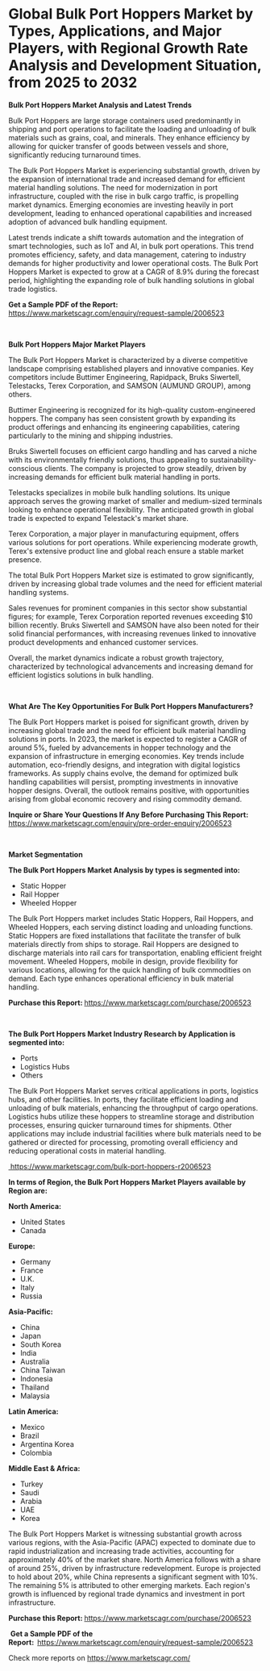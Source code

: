 <p><h1>Global Bulk Port Hoppers Market by Types, Applications, and Major Players, with Regional Growth Rate Analysis and Development Situation, from 2025 to 2032</h1></p><p><strong>Bulk Port Hoppers Market Analysis and Latest Trends</strong></p>
<p><p>Bulk Port Hoppers are large storage containers used predominantly in shipping and port operations to facilitate the loading and unloading of bulk materials such as grains, coal, and minerals. They enhance efficiency by allowing for quicker transfer of goods between vessels and shore, significantly reducing turnaround times. </p><p>The Bulk Port Hoppers Market is experiencing substantial growth, driven by the expansion of international trade and increased demand for efficient material handling solutions. The need for modernization in port infrastructure, coupled with the rise in bulk cargo traffic, is propelling market dynamics. Emerging economies are investing heavily in port development, leading to enhanced operational capabilities and increased adoption of advanced bulk handling equipment.</p><p>Latest trends indicate a shift towards automation and the integration of smart technologies, such as IoT and AI, in bulk port operations. This trend promotes efficiency, safety, and data management, catering to industry demands for higher productivity and lower operational costs. The Bulk Port Hoppers Market is expected to grow at a CAGR of 8.9% during the forecast period, highlighting the expanding role of bulk handling solutions in global trade logistics.</p></p>
<p><strong>Get a Sample PDF of the Report:&nbsp;</strong> <a href="https://www.marketscagr.com/enquiry/request-sample/2006523?utm_campaign=2039&utm_medium=2&utm_source=Github&utm_content=ia&utm_term=02032025&utm_id=bulk-port-hoppers">https://www.marketscagr.com/enquiry/request-sample/2006523</a></p>
<p>&nbsp;</p>
<p><strong>Bulk Port Hoppers Major Market Players</strong></p>
<p><p>The Bulk Port Hoppers Market is characterized by a diverse competitive landscape comprising established players and innovative companies. Key competitors include Buttimer Engineering, Rapidpack, Bruks Siwertell, Telestacks, Terex Corporation, and SAMSON (AUMUND GROUP), among others.</p><p>Buttimer Engineering is recognized for its high-quality custom-engineered hoppers. The company has seen consistent growth by expanding its product offerings and enhancing its engineering capabilities, catering particularly to the mining and shipping industries. </p><p>Bruks Siwertell focuses on efficient cargo handling and has carved a niche with its environmentally friendly solutions, thus appealing to sustainability-conscious clients. The company is projected to grow steadily, driven by increasing demands for efficient bulk material handling in ports.</p><p>Telestacks specializes in mobile bulk handling solutions. Its unique approach serves the growing market of smaller and medium-sized terminals looking to enhance operational flexibility. The anticipated growth in global trade is expected to expand Telestack's market share.</p><p>Terex Corporation, a major player in manufacturing equipment, offers various solutions for port operations. While experiencing moderate growth, Terex's extensive product line and global reach ensure a stable market presence.</p><p>The total Bulk Port Hoppers Market size is estimated to grow significantly, driven by increasing global trade volumes and the need for efficient material handling systems. </p><p>Sales revenues for prominent companies in this sector show substantial figures; for example, Terex Corporation reported revenues exceeding $10 billion recently. Bruks Siwertell and SAMSON have also been noted for their solid financial performances, with increasing revenues linked to innovative product developments and enhanced customer services.</p><p>Overall, the market dynamics indicate a robust growth trajectory, characterized by technological advancements and increasing demand for efficient logistics solutions in bulk handling.</p></p>
<p>&nbsp;</p>
<p><strong>What Are The Key Opportunities For Bulk Port Hoppers Manufacturers?</strong></p>
<p><p>The Bulk Port Hoppers market is poised for significant growth, driven by increasing global trade and the need for efficient bulk material handling solutions in ports. In 2023, the market is expected to register a CAGR of around 5%, fueled by advancements in hopper technology and the expansion of infrastructure in emerging economies. Key trends include automation, eco-friendly designs, and integration with digital logistics frameworks. As supply chains evolve, the demand for optimized bulk handling capabilities will persist, prompting investments in innovative hopper designs. Overall, the outlook remains positive, with opportunities arising from global economic recovery and rising commodity demand.</p></p>
<p><strong>Inquire or Share Your Questions If Any Before Purchasing This Report:</strong> <a href="https://www.marketscagr.com/enquiry/pre-order-enquiry/2006523?utm_campaign=2039&utm_medium=2&utm_source=Github&utm_content=ia&utm_term=02032025&utm_id=bulk-port-hoppers">https://www.marketscagr.com/enquiry/pre-order-enquiry/2006523</a></p>
<p>&nbsp;</p>
<p><strong>Market Segmentation</strong></p>
<p><strong>The Bulk Port Hoppers Market Analysis by types is segmented into:</strong></p>
<p><ul><li>Static Hopper</li><li>Rail Hopper</li><li>Wheeled Hopper</li></ul></p>
<p><p>The Bulk Port Hoppers market includes Static Hoppers, Rail Hoppers, and Wheeled Hoppers, each serving distinct loading and unloading functions. Static Hoppers are fixed installations that facilitate the transfer of bulk materials directly from ships to storage. Rail Hoppers are designed to discharge materials into rail cars for transportation, enabling efficient freight movement. Wheeled Hoppers, mobile in design, provide flexibility for various locations, allowing for the quick handling of bulk commodities on demand. Each type enhances operational efficiency in bulk material handling.</p></p>
<p><strong>Purchase this Report:&nbsp;</strong><a href="https://www.marketscagr.com/purchase/2006523?utm_campaign=2039&utm_medium=2&utm_source=Github&utm_content=ia&utm_term=02032025&utm_id=bulk-port-hoppers">https://www.marketscagr.com/purchase/2006523</a></p>
<p>&nbsp;</p>
<p><strong>The Bulk Port Hoppers Market Industry Research by Application is segmented into:</strong></p>
<p><ul><li>Ports</li><li>Logistics Hubs</li><li>Others</li></ul></p>
<p><p>The Bulk Port Hoppers Market serves critical applications in ports, logistics hubs, and other facilities. In ports, they facilitate efficient loading and unloading of bulk materials, enhancing the throughput of cargo operations. Logistics hubs utilize these hoppers to streamline storage and distribution processes, ensuring quicker turnaround times for shipments. Other applications may include industrial facilities where bulk materials need to be gathered or directed for processing, promoting overall efficiency and reducing operational costs in material handling.</p></p>
<p><a href="https://www.marketscagr.com/bulk-port-hoppers-r2006523?utm_campaign=2039&utm_medium=2&utm_source=Github&utm_content=ia&utm_term=02032025&utm_id=bulk-port-hoppers">&nbsp;https://www.marketscagr.com/bulk-port-hoppers-r2006523</a></p>
<p><strong>In terms of Region, the Bulk Port Hoppers Market Players available by Region are:</strong></p>
<p>
    <p> <strong> North America: </strong>
        <ul>
            <li>United States</li>
            <li>Canada</li>
        </ul>
        </p> 
    <p> <strong> Europe: </strong>
        <ul>
            <li>Germany</li>
            <li>France</li>
            <li>U.K.</li>
            <li>Italy</li>
            <li>Russia</li>
        </ul>
        </p> 
    <p> <strong> Asia-Pacific: </strong>
        <ul>
            <li>China</li>
            <li>Japan</li>
            <li>South Korea</li>
            <li>India</li>
            <li>Australia</li>
            <li>China Taiwan</li>
            <li>Indonesia</li>
            <li>Thailand</li>
            <li>Malaysia</li>
        </ul>
        </p> 
    <p> <strong> Latin America: </strong>
        <ul>
            <li>Mexico</li>
            <li>Brazil</li>
            <li>Argentina Korea</li>
            <li>Colombia</li>
        </ul>
        </p> 
    <p> <strong> Middle East & Africa: </strong>
        <ul>
            <li>Turkey</li>
            <li>Saudi</li>
            <li>Arabia</li>
            <li>UAE</li>
            <li>Korea</li>
        </ul>
    </p>
    </p>
<p><p>The Bulk Port Hoppers Market is witnessing substantial growth across various regions, with the Asia-Pacific (APAC) expected to dominate due to rapid industrialization and increasing trade activities, accounting for approximately 40% of the market share. North America follows with a share of around 25%, driven by infrastructure redevelopment. Europe is projected to hold about 20%, while China represents a significant segment with 10%. The remaining 5% is attributed to other emerging markets. Each region's growth is influenced by regional trade dynamics and investment in port infrastructure.</p></p>
<p><strong>Purchase this Report: </strong><a href="https://www.marketscagr.com/purchase/2006523?utm_campaign=2039&utm_medium=2&utm_source=Github&utm_content=ia&utm_term=02032025&utm_id=bulk-port-hoppers">https://www.marketscagr.com/purchase/2006523</a></p>
<p>&nbsp;<strong>Get a Sample PDF of the Report:&nbsp;&nbsp;</strong><a href="https://www.marketscagr.com/enquiry/request-sample/2006523?utm_campaign=2039&utm_medium=2&utm_source=Github&utm_content=ia&utm_term=02032025&utm_id=bulk-port-hoppers">https://www.marketscagr.com/enquiry/request-sample/2006523</a></p>
<p><strong></strong></p>
<p>Check more reports on <a href="https://www.marketscagr.com/?utm_campaign=2039&utm_medium=2&utm_source=Github&utm_content=ia&utm_term=02032025&utm_id=bulk-port-hoppers">https://www.marketscagr.com/</a></p>